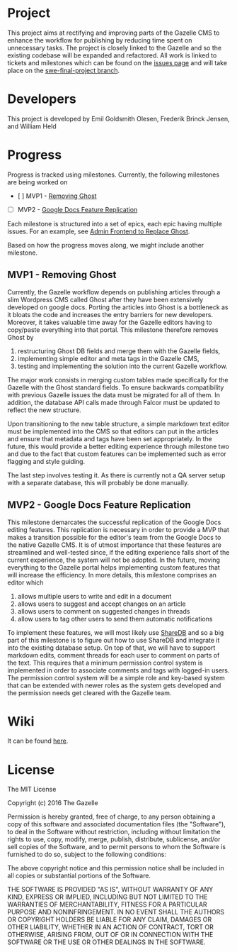 # Project
This project aims at rectifying and improving parts of the Gazelle CMS to enhance the workflow for publishing by reducing time spent on unnecessary tasks. The project is closely linked to the Gazelle and so the existing codebase will be expanded and refactored. All work is linked to tickets and milestones which can be found on the [issues page](https://github.com/thegazelle-ad/gazelle-server/labels/SWE%20final%20project) and will take place on the [swe-final-project branch](https://github.com/thegazelle-ad/gazelle-server/tree/swe-final-project). 

# Developers
This project is developed by Emil Goldsmith Olesen, Frederik Brinck Jensen, and William Held

# Progress
Progress is tracked using milestones. Currently, the following milestones are being worked on

- [ ] MVP1 - [Removing Ghost](https://github.com/thegazelle-ad/gazelle-server/milestone/1)
- [ ] MVP2 - [Google Docs Feature Replication](https://github.com/thegazelle-ad/gazelle-server/milestone/2)

Each milestone is structured into a set of epics, each epic having multiple issues. For an example, see [Admin Frontend to Replace Ghost](https://github.com/thegazelle-ad/gazelle-server/issues/303). 

Based on how the progress moves along, we might include another milestone.

## MVP1 - Removing Ghost
Currently, the Gazelle workflow depends on publishing articles through a slim Wordpress CMS called Ghost after they have been extensively developed on google docs. Porting the articles into Ghost is a bottleneck as it bloats the code and increases the entry barriers for new developers. Moreover, it takes valuable time away for the Gazelle editors having to copy/paste everything into that portal. This milestone therefore removes Ghost by 

1) restructuring Ghost DB fields and merge them with the Gazelle fields, 
2) implementing simple editor and meta tags in the Gazelle CMS, 
3) testing and implementing the solution into the current Gazelle workflow.

The major work consists in merging custom tables made specifically for the Gazelle with the Ghost standard fields. To ensure backwards compatibility with previous Gazelle issues the data must be migrated for all of them. In addition, the database API calls made through Falcor must be updated to reflect the new structure. 

Upon transitioning to the new table structure, a simple markdown text editor must be implemented into the CMS so that editors can put in the articles and ensure that metadata and tags have been set appropriately. In the future, this would provide a better editing experience through milestone two and due to the fact that custom features can be implemented such as error flagging and style guiding. 

The last step involves testing it. As there is currently not a QA server setup with a separate database, this will probably be done manually. 

## MVP2 - Google Docs Feature Replication
This milestone demarcates the successful replication of the Google Docs editing features. This replication is necessary in order to provide a MVP that makes a transition possible for the editor's team from the Google Docs to the native Gazelle CMS. It is of utmost importance that these features are streamlined and well-tested since, if the editing experience falls short of the current experience, the system will not be adopted. In the future, moving everything to the Gazelle portal helps implementing custom features that will increase the efficiency. In more details, this milestone comprises an editor which

1) allows multiple users to write and edit in a document
2) allows users to suggest and accept changes on an article
3) allows users to comment on suggested changes in threads
4) allow users to tag other users to send them automatic notifications

To implement these features, we will most likely use [ShareDB](https://github.com/share/sharedb) and so a big part of this milestone is to figure out how to use ShareDB and integrate it into the existing database setup. On top of that, we will have to support markdown edits, comment threads for each user to comment on parts of the text. This requires that a minimum permission control system is implemented in order to associate comments and tags with logged-in users. The permission control system will be a simple role and key-based system that can be extended with newer roles as the system gets developed and the permission needs get cleared with the Gazelle team.


# Wiki
It can be found [here](https://github.com/thegazelle-ad/gazelle-server/wiki/SWE-Final-Project).

# License
The MIT License

Copyright (c) 2016 The Gazelle

Permission is hereby granted, free of charge, to any person obtaining a copy
of this software and associated documentation files (the "Software"), to deal
in the Software without restriction, including without limitation the rights
to use, copy, modify, merge, publish, distribute, sublicense, and/or sell
copies of the Software, and to permit persons to whom the Software is
furnished to do so, subject to the following conditions:

The above copyright notice and this permission notice shall be included in
all copies or substantial portions of the Software.

THE SOFTWARE IS PROVIDED "AS IS", WITHOUT WARRANTY OF ANY KIND, EXPRESS OR
IMPLIED, INCLUDING BUT NOT LIMITED TO THE WARRANTIES OF MERCHANTABILITY,
FITNESS FOR A PARTICULAR PURPOSE AND NONINFRINGEMENT. IN NO EVENT SHALL THE
AUTHORS OR COPYRIGHT HOLDERS BE LIABLE FOR ANY CLAIM, DAMAGES OR OTHER
LIABILITY, WHETHER IN AN ACTION OF CONTRACT, TORT OR OTHERWISE, ARISING FROM,
OUT OF OR IN CONNECTION WITH THE SOFTWARE OR THE USE OR OTHER DEALINGS IN
THE SOFTWARE.
